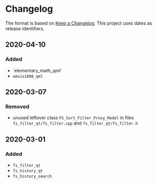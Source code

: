 # Changelog

The format is based on [Keep a Changelog](https://keepachangelog.com/en/1.0.0/).
This project uses dates as release identifiers.


## 2020-04-10


### Added

- `elementary_math_qml'
- `emvis1000_qml`


## 2020-03-07


### Removed

- unused leftover class `FS_Sort_Filter_Proxy_Model` in files `fs_filter_qt/fs_filter.cpp` and `fs_filter_qt/fs_filter.h`


## 2020-03-01


### Added

- `fs_filter_qt`
- `fs_history_qt`
- `fs_history_search`
